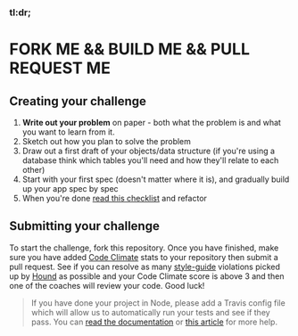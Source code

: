 ### tl:dr; 
# FORK ME && BUILD ME && PULL REQUEST ME

## Creating your challenge

1. **Write out your problem** on paper - both what the problem is and what you want to learn from it.
2. Sketch out how you plan to solve the problem
3. Draw out a first draft of your objects/data structure (if you're using a database think which tables you'll need and how they'll relate to each other)
4. Start with your first spec (doesn't matter where it is), and gradually build up your app spec by spec
5. When you're done [read this checklist](https://github.com/makersacademy/post_course/blob/master/Taking%20Your%20Coding%20Further.md#before-you-submit-your-pull-request) and refactor

## Submitting your challenge

To start the challenge, fork this repository. Once you have finished, make sure you have added [Code Climate](https://codeclimate.com/) stats to your repository then submit a pull request. See if you can resolve as many [style-guide](https://github.com/thoughtbot/guides) violations picked up by [Hound](https://houndci.com) as possible and your Code Climate score is above 3 and then one of the coaches will review your code. Good luck!

> If you have done your project in Node, please add a Travis config file which will allow us to automatically run your tests and see if they pass. You can [read the documentation](http://docs.travis-ci.com/user/languages/javascript-with-nodejs/) or [this article](http://www.position-absolute.com/articles/gluing-together-jasmine-grunt-travis-ci-github-testing-front-end-code-has-never-been-easier/) for more help.

